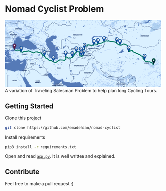 # Nomad Cyclist Problem
![A cycling route along the ancient Silk Road](./images/ancient-silk-road-path.png)
A variation of Traveling Salesman Problem to help plan long Cycling Tours.

## Getting Started
Clone this project
```sh
git clone https://github.com/emadehsan/nomad-cyclist
```

Install requirements

```sh
pip3 install -r requirements.txt
```

Open and read [`app.py`](./app.py). It is well written and explained.

## Contribute
Feel free to make a pull request :)